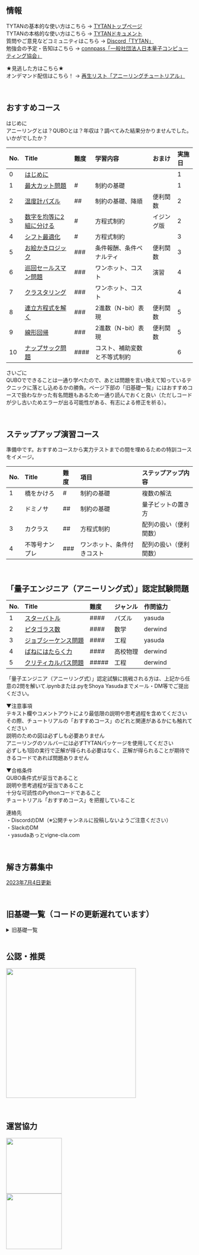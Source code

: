 ## 情報

TYTANの基本的な使い方はこちら → [TYTANトップページ](https://github.com/tytansdk/tytan)<br>
TYTANの本格的な使い方はこちら → [TYTANドキュメント](https://github.com/tytansdk/tytan/blob/main/document%20.md)<br>
質問やご意見などコミュニティはこちら → [Discord「TYTAN」](https://discord.gg/qT5etstPW8)<br>
勉強会の予定・告知はこちら → [connpass「一般社団法人日本量子コンピューティング協会」](https://jqca2023.connpass.com/)

★見逃した方はこちら★<br>
オンデマンド配信はこちら！ → [再生リスト「アニーリングチュートリアル」](https://www.youtube.com/playlist?list=PLQOGM0zeI92QXFHSjuyTh2qogH2iee2Zi)

<br>

## おすすめコース
はじめに<br>
アニーリングとは？QUBOとは？年収は？調べてみた結果分かりませんでした。いかがでしたか？

|No.|Title|難度|学習内容|おまけ|実施日|
|:--|:--|:--|:--|:--|:--|
|0|<a href="https://docs.google.com/presentation/d/e/2PACX-1vQ23QymHrCp28LzDRYJrOUJDk42DZ26QmplAEEAy97MfrPVIedWFGdV_FFxMCdr14LCvqmZB2tFz3X6/pub?start=false&loop=false&delayms=3000" target="_blank">はじめに</a>||||1|
|1|<a href="https://colab.research.google.com/drive/1cPM7qx-mTIqxHQztKHJuW3EaCHn5hegg?usp=sharing" target="_blank">最大カット問題</a>|#|制約の基礎||1|
|2|<a href="https://colab.research.google.com/drive/1OkfbSQskWgyzKpbElqMEpd4ZhU9X05vv?usp=sharing" target="_blank">温度計パズル</a>|##|制約の基礎、降順|便利関数|2|
|3|<a href="https://colab.research.google.com/drive/18pth1OMi2c9YO-hUC1sPxpjSKJoRnPIE?usp=sharing" target="_blank">数字を均等に2組に分ける</a>|#|方程式制約|イジング版|2|
|4|<a href="https://colab.research.google.com/drive/1OYLy5kEcYwK59nCJH7IUZOU2gQc3w-Ku?usp=sharing" target="_blank">シフト最適化</a>|#|方程式制約||3|
|5|<a href="https://colab.research.google.com/drive/1WwsQkrIGS7YMz26BvrExIBD3MvpxEhzT?usp=sharing" target="_blank">お絵かきロジック</a>|###|条件報酬、条件ペナルティ|便利関数|3|
|6|<a href="https://colab.research.google.com/drive/17EVg0h-yMPm_qYLw8XMsCwCydaSDqajx?usp=sharing" target="_blank">巡回セールスマン問題</a>|###|ワンホット、コスト|演習|4|
|7|<a href="https://colab.research.google.com/drive/1ENTU11JxMPujaNx0MJ3gycamt8rZB3Xw?usp=sharing" target="_blank">クラスタリング</a>|###|ワンホット、コスト||4|
|8|<a href="https://colab.research.google.com/drive/1Tdi6jJUtgStU4ip6F0t0NUXxn7urPH8d?usp=sharing" target="_blank">連立方程式を解く</a>|###|2進数（N-bit）表現|便利関数|5|
|9|<a href="https://colab.research.google.com/drive/1Zt9FFF48S0tYRgpoiTOaLxiaHpWjTgLg?usp=sharing" target="_blank">線形回帰</a>|###|2進数（N-bit）表現|便利関数|5|
|10|<a href="https://colab.research.google.com/drive/128pWGsIQc5SZRZAwL-2cOlaWu5IbBZwT?usp=sharing" target="_blank">ナップサック問題</a>|####|コスト、補助変数と不等式制約||6|

さいごに<br>
QUBOでできることは一通り学べたので、あとは問題を言い換えて知っているテクニックに落とし込めるかの勝負。ページ下部の「旧基礎一覧」にはおすすめコースで扱わなかった有名問題もあるため一通り読んでおくと良い（ただしコードが少し古いためエラーが出る可能性がある、有志による修正を祈る）。

<br>

## ステップアップ演習コース
準備中です。おすすめコースから実力テストまでの間を埋めるための特訓コースをイメージ。

|No.|Title|難度|項目|ステップアップ内容|
|:--|:--|:--|:--|:--|
|1|橋をかけろ|#|制約の基礎|複数の解法|
|2|ドミノサ|##|制約の基礎|量子ビットの置き方|
|3|カクラス|##|方程式制約|配列の扱い（便利関数）|
|4|不等号ナンプレ|###|ワンホット、条件付きコスト|配列の扱い（便利関数）|

<br>

## 「量子エンジニア（アニーリング式）」認定試験問題

|No.|Title|難度|ジャンル|作問協力|
|:--|:--|:--|:--|:--|
|1|<a href="https://colab.research.google.com/drive/1bMO0k-uvSkj8x0Hjrx-7nsI694w6s5S_?usp=sharing" target="_blank">スターバトル</a>|####|パズル|yasuda|
|2|<a href="https://colab.research.google.com/drive/11UzMBeLhuVIiuo7QpoMHQKcP-2OGNnRs?usp=sharing" target="_blank">ピタゴラス数</a>|####|数学|derwind|
|3|<a href="https://colab.research.google.com/drive/1dRgHQq5kWxVkQ2-y9NL266kROnq_sVeW?usp=sharing" target="_blank">ジョブシーケンス問題</a>|####|工程|yasuda|
|4|<a href="https://colab.research.google.com/drive/1BLTWenIX0cjffwH9B6mpw-HRE24BkSNj?usp=sharing" target="_blank">ばねにはたらく力</a>|####|高校物理|derwind|
|5|<a href="https://colab.research.google.com/drive/1R6O6pLiQkPyYKZK73Lokn4gHyEIX_XxM?usp=sharing" target="_blank">クリティカルパス問題</a>|#####|工程|derwind|

「量子エンジニア（アニーリング式）」認定試験に挑戦される方は、上記から任意の2問を解いて.ipynbまたは.pyをShoya Yasudaまでメール・DM等でご提出ください。

▼注意事項<br>
テキスト欄やコメントアウトにより最低限の説明や思考過程を含めてください<br>
その際、チュートリアルの「おすすめコース」のどれと関連があるかにも触れてください<br>
説明のための図は必ずしも必要ありません<br>
アニーリングのソルバーには必ずTYTANパッケージを使用してください<br>
必ずしも1回の実行で正解が得られる必要はなく、正解が得られることが期待できるコードであれば問題ありません<br>

▼合格条件<br>
QUBO条件式が妥当であること<br>
説明や思考過程が妥当であること<br>
十分な可読性のPythonコードであること<br>
チュートリアル「おすすめコース」を把握していること<br>

連絡先<br>
・DiscordのDM（※公開チャンネルに投稿しないようご注意ください）<br>
・SlackのDM<br>
・yasudaあっとvigne-cla.com

<br>

## 解き方募集中
<a href="https://colab.research.google.com/drive/19dKlsKyQMjvdRyCg1hwCAg_WbRlS3dJV?usp=drive_link" target="_blank">2023年7月4日更新</a>


<br>


## 旧基礎一覧（コードの更新遅れています）
<details>
<summary>旧基礎一覧</summary><div>

|File|Title|実施日|
|:--|:--|:--|
|tutorial00.|<a href="tutorial/tutorial00_networkx.ipynb">ネットワークX</a>|2023/04/11|
|tutorial01.|<a href="tutorial/tutorial01_qubo.ipynb">イジングとQUBO</a>|2023/04/14|
|tutorial02.|<a href="tutorial/tutorial02_maxcut.ipynb">マックスカット問題、自然数分割問題</a>|2023/05/17|
|tutorial03.|<a href="tutorial/tutorial03_bil.ipynb">整数計画問題</a>|2023/05/17|
|tutorial04.|<a href="tutorial/tutorial04_graphcoloring.ipynb">グラフ分割問題、グラフカラーリング問題</a>|2023/05/17|
|tutorial05.|<a href="tutorial/tutorial05_cliques.ipynb">クリーク判定問題、クリークカバー問題</a>||
|tutorial06.|<a href="tutorial/tutorial06_job_sequencing_problem.ipynb">ジョブシークエンス、ナップザック問題</a>|★一部間違いがあります。実力テストの参考にされる場合はご注意ください！|
|tutorial07.|<a href="tutorial/tutorial07_setcover_setpacking.ipynb">セットカバー、セットパッキング</a>||
|tutorial08.|<a href="tutorial/tutorial08_clustering_vertex_cover.ipynb">クラスタリング、頂点被覆問題</a>||
|tutorial09.|<a href="tutorial/tutorial09_trafficflow_optimization.ipynb">交通最適化問題</a>||
|tutorial10.|<a href="tutorial/tutorial10_liner_reg.ipynb">イジング線形回帰</a>||
</div></details>

<br>

## 公認・推奨
<a href="https://www.jqca.org/" target="_blank"><img src="https://github.com/tytansdk/tytan_tutorial/blob/main/img/logo_jqca.png" width="350"></a>

<br>

## 運営協力
<a href="https://www.chodai.co.jp/" target="_blank"><img src="https://github.com/tytansdk/tytan_tutorial/blob/main/img/logo_chodai.png" width="150"></a><br>
<a href="https://vigne-cla.com/" target="_blank"><img src="https://github.com/tytansdk/tytan_tutorial/blob/main/img/logo_vc_f_sk.png" width="150"></a>


